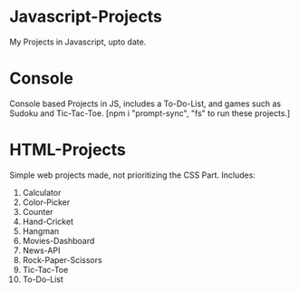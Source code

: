 # Javascript-Projects
 My Projects in Javascript, upto date.

# Console
 Console based Projects in JS, includes a To-Do-List, and games such as Sudoku and Tic-Tac-Toe. 
 [npm i "prompt-sync", "fs" to run these projects.]

# HTML-Projects
 Simple web projects made, not prioritizing the CSS Part. Includes:
   1. Calculator
   2. Color-Picker
   3. Counter
   4. Hand-Cricket
   5. Hangman
   6. Movies-Dashboard
   7. News-API
   8. Rock-Paper-Scissors
   9. Tic-Tac-Toe
   10. To-Do-List